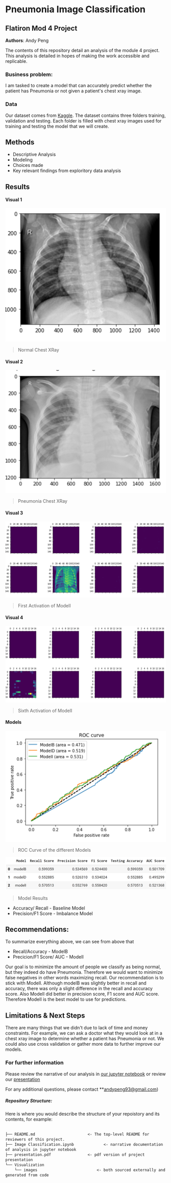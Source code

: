 # Pneumonia Image Classification
## Flatiron Mod 4 Project

**Authors**: Andy Peng

The contents of this repository detail an analysis of the module 4 project. This analysis is detailed in hopes of making the work accessible and replicable.


### Business problem:

I am tasked to create a model that can accurately predict whether the patient has Pneumonia or not given a patient's chest xray image. 


### Data
Our dataset comes from [Kaggle](https://www.kaggle.com/paultimothymooney/chest-xray-pneumonia). The dataset contains three folders training, validation and testing. Each folder is filled with chest xray images used for training and testing the model that we will create.


## Methods
- Descriptive Analysis
- Modeling
- Choices made
- Key relevant findings from exploritory data analysis

## Results


#### Visual 1
![Chest XRay Image 1](./Visualizations/normal.PNG)
> Normal Chest XRay

#### Visual 2
![Chest XRay Image 2](./Visualizations/pneumonia.PNG)
> Pneumonia Chest XRay

#### Visual 3
![First Activation](./Visualizations/first_channel.PNG)
> First Activation of ModelI

#### Visual 4
![Sixth Activation](./Visualizations/sixth_channel.PNG)
> Sixth Activation of ModelI

#### Models
![ROC Curve](./Visualizations/AUC_Score.PNG)
> ROC Curve of the different Models

![Model Results](./Visualizations/model_table.PNG)
> Model Results

* Accuracy/ Recall - Baseline Model
* Precision/F1 Score - Imbalance Model




## Recommendations:

To summarize everything above, we can see from above that

* Recall/Accuracy - ModelB
* Precicion/F1 Score/ AUC - ModelI

Our goal is to minimize the amount of people we classify as being normal, but they indeed do have Pneumonia. Therefore we would want to minimize false negatives in other words maximizing recall. Our recommendation is to stick with ModelI. Although modelB was slightly better in recall and accuracy, there was only a slight difference in the recall and accuracy score. Also ModelI did better in precision score, F1 score and AUC score. Therefore ModelI is the best model to use for predictions.

## Limitations & Next Steps

There are many things that we didn't due to lack of time and money constraints. For example, we can ask a doctor what they would look at in a chest xray image to determine whether a patient has Pneumonia or not. We could also use cross validation or gather more data to further improve our models.


### For further information
Please review the narrative of our analysis in [our jupyter notebook](./Flatiron_School_Image_Classification.ipynb) or review our [presentation](./SampleProjectSlides.pdf)

For any additional questions, please contact **andypeng93@gmail.com)


##### Repository Structure:

Here is where you would describe the structure of your repoistory and its contents, for example:

```

├── README.md                       <- The top-level README for reviewers of this project.
├── Image Classification.ipynb             <- narrative documentation of analysis in jupyter notebook
├── presentation.pdf                <- pdf version of project presentation
└── Visualization
    └── images                          <- both sourced externally and generated from code

```
